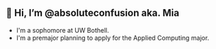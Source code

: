 ## 👋 Hi, I’m @absoluteconfusion aka. Mia
- I'm a sophomore at UW Bothell.
- I'm a premajor planning to apply for the Applied Computing major.
